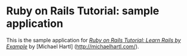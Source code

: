 # Ruby on Rails Tutorial: sample application

This is the sample application for
[*Ruby on Rails Tutorial: Learn Rails by
Example*](http://railstutorial.org/) 
by [Michael Hartl] (http://michaelhartl.com/).